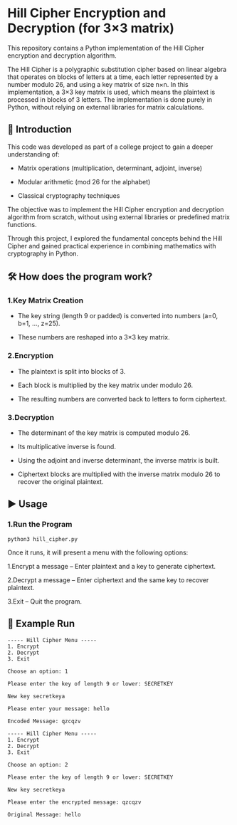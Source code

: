 # Hill Cipher Encryption and Decryption (for 3×3 matrix)
This repository contains a Python implementation of the Hill Cipher encryption and decryption algorithm.

The Hill Cipher is a polygraphic substitution cipher based on linear algebra that operates on blocks of letters at a time, each letter represented by a number modulo 26, and using a key matrix of size n×n.
In this implementation, a 3×3 key matrix is used, which means the plaintext is processed in blocks of 3 letters. The implementation is done purely in Python, without relying on external libraries for matrix calculations.

## 📖 Introduction
This code was developed as part of a college project to gain a deeper understanding of:
- Matrix operations (multiplication, determinant, adjoint, inverse)

- Modular arithmetic (mod 26 for the alphabet)

- Classical cryptography techniques
  
The objective was to implement the Hill Cipher encryption and decryption algorithm from scratch, without using external libraries or predefined matrix functions.

Through this project, I explored the fundamental concepts behind the Hill Cipher and gained practical experience in combining mathematics with cryptography in Python.

## 🛠 How does the program work?
### 1.Key Matrix Creation
- The key string (length 9 or padded) is converted into numbers (a=0, b=1, ..., z=25).

- These numbers are reshaped into a 3×3 key matrix.

### 2.Encryption
- The plaintext is split into blocks of 3.

- Each block is multiplied by the key matrix under modulo 26.

- The resulting numbers are converted back to letters to form ciphertext.

### 3.Decryption
- The determinant of the key matrix is computed modulo 26.

- Its multiplicative inverse is found.

- Using the adjoint and inverse determinant, the inverse matrix is built.

- Ciphertext blocks are multiplied with the inverse matrix modulo 26 to recover the original plaintext.


## ▶️ Usage
### 1.Run the Program
``` python3 hill_cipher.py ```

Once it runs, it will present a menu with the following options:

1.Encrypt a message – Enter plaintext and a key to generate ciphertext.

2.Decrypt a message – Enter ciphertext and the same key to recover plaintext.

3.Exit – Quit the program.


## 📂 Example Run

``` 
----- Hill Cipher Menu -----
1. Encrypt
2. Decrypt
3. Exit
 
Choose an option: 1

Please enter the key of length 9 or lower: SECRETKEY

New key secretkeya

Please enter your message: hello

Encoded Message: qzcqzv 
```


```
----- Hill Cipher Menu -----
1. Encrypt
2. Decrypt
3. Exit

Choose an option: 2

Please enter the key of length 9 or lower: SECRETKEY

New key secretkeya

Please enter the encrypted message: qzcqzv

Original Message: hello
```
